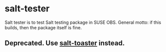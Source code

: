 # salt-tester
Salt tester is to test Salt testing package in SUSE OBS.
General motto: if this builds, then the package itself is fine.

## Deprecated. Use [salt-toaster](https://github.com/openSUSE/salt-toaster) instead.
